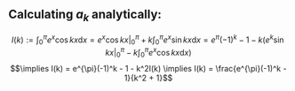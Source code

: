 ## Calculating $a_k$ analytically:
$$I(k) := \int_0^{\pi} e^x\cos{kx}\mathrm{d}x = e^x\cos{kx}|_0^{\pi} + k\int_0^{\pi}e^x\sin{kx}\mathrm{d}x = e^{\pi}(-1)^k - 1 - k(e^k\sin{kx}|_0^{\pi} - k\int_0^{\pi}e^x\cos{kx}\mathrm{d}x)$$ 
$$\implies I(k) = e^{\pi}(-1)^k - 1 - k^2I(k) \implies I(k) = \frac{e^{\pi}(-1)^k - 1}{k^2 + 1}$$
